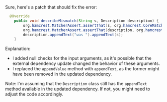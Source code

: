 Sure, here's a patch that should fix the error:
```java
  @Override
    public void describeMismatch(String s, Description description) {
        org.hamcrest.MatcherAssert.assertThat(s, org.hamcrest.CoreMatchers.notNullValue());
        org.hamcrest.MatcherAssert.assertThat(description, org.hamcrest.CoreMatchers.notNullValue());
        description.appendText("was ").appendText(s);
    }
```
Explanation:

* I added null checks for the input arguments, as it's possible that the external dependency update changed the behavior of these arguments.
* I replaced the `appendValue` method with `appendText`, as the former might have been removed in the updated dependency.

Note: I'm assuming that the `Description` class still has the `appendText` method available in the updated dependency. If not, you might need to adjust the code accordingly.